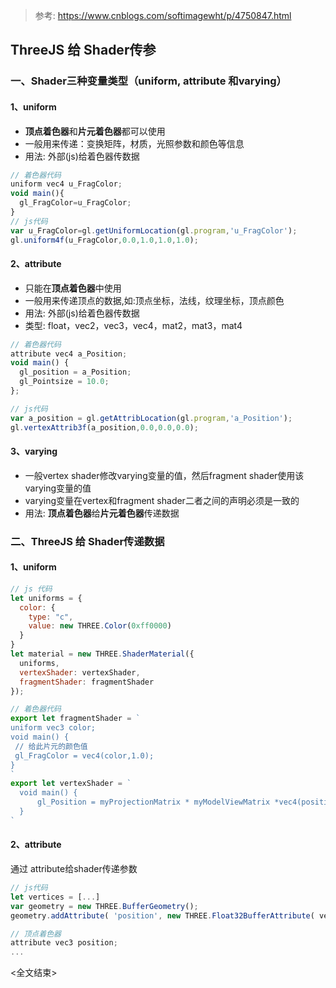 > 参考:
> https://www.cnblogs.com/softimagewht/p/4750847.html

## ThreeJS 给 Shader传参
### 一、Shader三种变量类型（uniform, attribute 和varying）

#### 1、uniform
- **顶点着色器**和**片元着色器**都可以使用
- 一般用来传递：变换矩阵，材质，光照参数和颜色等信息
- 用法: 外部(js)给着色器传数据
```js
// 着色器代码
uniform vec4 u_FragColor;
void main(){
  gl_FragColor=u_FragColor;
}
// js代码
var u_FragColor=gl.getUniformLocation(gl.program,'u_FragColor');
gl.uniform4f(u_FragColor,0.0,1.0,1.0,1.0);
```

#### 2、attribute
- 只能在**顶点着色器**中使用
- 一般用来传递顶点的数据,如:顶点坐标，法线，纹理坐标，顶点颜色
- 用法: 外部(js)给着色器传数据
- 类型: float，vec2，vec3，vec4，mat2，mat3，mat4
```js
// 着色器代码
attribute vec4 a_Position;
void main() {
  gl_position = a_Position;
  gl_Pointsize = 10.0;
};

// js代码
var a_position = gl.getAttribLocation(gl.program,'a_Position');
gl.vertexAttrib3f(a_position,0.0,0.0,0.0);
```

#### 3、varying
- 一般vertex shader修改varying变量的值，然后fragment shader使用该varying变量的值
- varying变量在vertex和fragment shader二者之间的声明必须是一致的
- 用法: **顶点着色器**给**片元着色器**传递数据


### 二、ThreeJS 给 Shader传递数据
#### 1、uniform
```js
// js 代码
let uniforms = {
  color: {
    type: "c",
    value: new THREE.Color(0xff0000)
  }
}
let material = new THREE.ShaderMaterial({
  uniforms,
  vertexShader: vertexShader,
  fragmentShader: fragmentShader
});

// 着色器代码
export let fragmentShader = `
uniform vec3 color;
void main() {
 // 给此片元的颜色值
 gl_FragColor = vec4(color,1.0);
}
`
export let vertexShader = `
  void main() {
      gl_Position = myProjectionMatrix * myModelViewMatrix *vec4(position,1);
  }
`
```

#### 2、attribute
通过 attribute给shader传递参数
```js
// js代码
let vertices = [...]
var geometry = new THREE.BufferGeometry();
geometry.addAttribute( 'position', new THREE.Float32BufferAttribute( vertices, 3 ));

// 顶点着色器
attribute vec3 position;
...
```
<全文结束>
